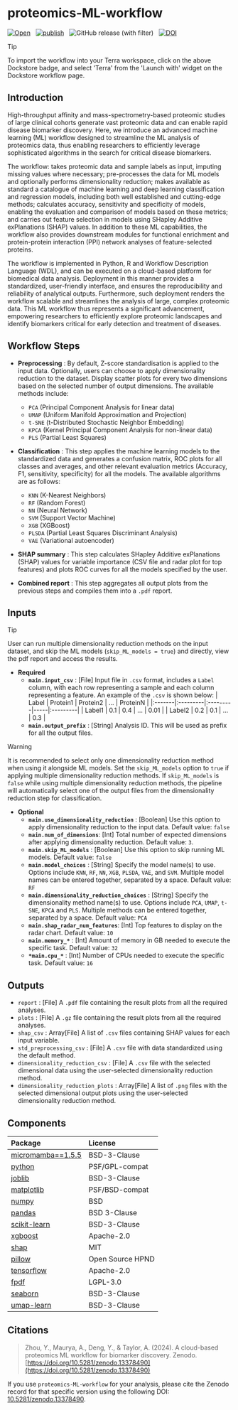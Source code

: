 # proteomics-ML-workflow

[![Open](https://img.shields.io/badge/Open-Dockstore-blue)](https://dockstore.org/workflows/github.com/anand-imcm/proteomics-ML-workflow)&nbsp;&nbsp;
[![publish](https://img.shields.io/github/actions/workflow/status/anand-imcm/proteomics-ML-workflow/publish_gen.yml)](https://github.com/anand-imcm/proteomics-ML-workflow/releases)&nbsp;&nbsp;
![GitHub release (with filter)](https://img.shields.io/github/v/release/anand-imcm/proteomics-ML-workflow)&nbsp;&nbsp;
[![DOI](https://zenodo.org/badge/DOI/10.5281/zenodo.13378490.svg)](https://doi.org/10.5281/zenodo.13378490)&nbsp;&nbsp;

> [!TIP]
> To import the workflow into your Terra workspace, click on the above Dockstore badge, and select 'Terra' from the 'Launch with' widget on the Dockstore workflow page.

## Introduction

High-throughput affinity and mass-spectrometry-based proteomic studies of large clinical cohorts generate vast proteomic data and can enable rapid disease biomarker discovery. Here, we introduce an advanced machine learning (ML) workflow designed to streamline the ML analysis of proteomics data, thus enabling researchers to efficiently leverage sophisticated algorithms in the search for critical disease biomarkers.

The workflow: takes proteomic data and sample labels as input, imputing missing values where necessary; pre-processes the data for ML models and optionally performs dimensionality reduction; makes available as standard a catalogue of machine learning and deep learning classification and regression models, including both well established and cutting-edge methods; calculates accuracy, sensitivity and specificity of models, enabling the evaluation and comparison of models based on these metrics; and carries out feature selection in models using SHapley Additive exPlanations (SHAP) values. In addition to these ML capabilities, the workflow also provides downstream modules for functional enrichment and protein-protein interaction (PPI) network analyses of feature-selected proteins.

The workflow is implemented in Python, R and Workflow Description Language (WDL), and can be executed on a cloud-based platform for biomedical data analysis. Deployment in this manner provides a standardized, user-friendly interface, and ensures the reproducibility and reliability of analytical outputs. Furthermore, such deployment renders the workflow scalable and streamlines the analysis of large, complex proteomic data. This ML workflow thus represents a significant advancement, empowering researchers to efficiently explore proteomic landscapes and identify biomarkers critical for early detection and treatment of diseases.

## Workflow Steps

- **Preprocessing** : By default, Z-score standardisation is applied to the input data. Optionally, users can choose to apply dimensionality reduction to the dataset. Display scatter plots for every two dimensions based on the selected number of output dimensions. The available methods include:
  - `PCA` (Principal Component Analysis for linear data)
  - `UMAP` (Uniform Manifold Approximation and Projection)
  - `t-SNE` (t-Distributed Stochastic Neighbor Embedding)
  - `KPCA` (Kernel Principal Component Analysis for non-linear data)
  - `PLS` (Partial Least Squares)

- **Classification** : This step applies the machine learning models to the standardized data and generates a confusion matrix, ROC plots for all classes and averages, and other relevant evaluation metrics (Accuracy, F1, sensitivity, specificity) for all the models. The available algorithms are as follows:
  - `KNN` (K-Nearest Neighbors)
  - `RF` (Random Forest)
  - `NN` (Neural Network)
  - `SVM` (Support Vector Machine)
  - `XGB` (XGBoost)
  - `PLSDA` (Partial Least Squares Discriminant Analysis)
  - `VAE` (Variational autoencoder)

- **SHAP summary** : This step calculates SHapley Additive exPlanations (SHAP) values for variable importance (CSV file and radar plot for top features) and plots ROC curves for all the models specified by the user.

- **Combined report** : This step aggregates all output plots from the previous steps and compiles them into a `.pdf` report.

## Inputs

> [!TIP]
User can run multiple dimensionality reduction methods on the input dataset, and skip the ML models (`skip_ML_models = true`) and directly, view the pdf report and access the results.

- **Required**
  - **`main.input_csv`** : [File] Input file in `.csv` format, includes a `Label` column, with each row representing a sample and each column representing a feature. An example of the `.csv` is shown below:
    | Label  | Protein1 | Protein2 | ... | ProteinN |
    |:-------|:---------|:---------|-----|:---------|
    | Label1 | 0.1      | 0.4      | ... | 0.01     |
    | Label2 | 0.2      | 0.1      | ... | 0.3      |
  - **`main.output_prefix`** : [String] Analysis ID. This will be used as prefix for all the output files.

> [!WARNING]
It is recommended to select only one dimensionality reduction method when using it alongside ML models. Set the `skip_ML_models` option to `true` if applying multiple dimensionality reduction methods. If `skip_ML_models` is `false` while using multiple dimensionality reduction methods, the pipeline will automatically select one of the output files from the dimensionality reduction step for classification.

- **Optional**
  - **`main.use_dimensionality_reduction`** : [Boolean] Use this option to apply dimensionality reduction to the input data. Default value: `false`
  - **`main.num_of_dimensions`**: [Int] Total number of expected dimensions after applying dimensionality reduction. Default value: `3`.
  - **`main.skip_ML_models`** : [Boolean] Use this option to skip running ML models. Default value: `false`
  - **`main.model_choices`** : [String] Specify the model name(s) to use. Options include `KNN`, `RF`, `NN`, `XGB`, `PLSDA`, `VAE`, and `SVM`. Multiple model names can be entered together, separated by a space. Default value: `RF`
  - **`main.dimensionality_reduction_choices`** : [String] Specify the dimensionality method name(s) to use. Options include `PCA`, `UMAP`, `t-SNE`, `KPCA` and `PLS`. Multiple methods can be entered together, separated by a space. Default value: `PCA`
  - **`main.shap_radar_num_features`**: [Int] Top features to display on the radar chart. Default value: `10`
  - **`main.memory_*`** : [Int] Amount of memory in GB needed to execute the specific task. Default value: `32`
  - **`*main.cpu_*`** : [Int] Number of CPUs needed to execute the specific task. Default value: `16`

## Outputs

- `report` : [File] A `.pdf` file containing the result plots from all the required analyses.
- `plots` : [File] A `.gz` file containing the result plots from all the required analyses.
- `shap_csv` : Array[File] A list of `.csv` files containing SHAP values for each input variable.
- `std_preprocessing_csv` : [File] A `.csv` file with data standardized using the default method.
- `dimensionality_reduction_csv` : [File] A `.csv` file with the selected dimensional data using the user-selected dimensionality reduction method.
- `dimensionality_reduction_plots` : Array[File] A list of `.png` files with the selected dimensional output plots using the user-selected dimensionality reduction method.

## Components

| Package | License |
|:---------|:---------|
| [micromamba==1.5.5](www.github.com/mamba-org/mamba#micromamba) | BSD-3-Clause |
| [python](www.python.org/) | PSF/GPL-compat |
| [joblib](www.github.com/joblib/joblib) | BSD-3-Clause |
| [matplotlib](www.matplotlib.org) | PSF/BSD-compat |
| [numpy](www.numpy.org/) | BSD |
| [pandas](www.pandas.pydata.org/) | BSD 3-Clause |
| [scikit-learn](www.scikit-learn.org) | BSD-3-Clause |
| [xgboost](https://github.com/dmlc/xgboost) |  Apache-2.0 |
| [shap](https://github.com/shap/shap) |  MIT |
| [pillow](https://github.com/python-pillow/Pillow) |  Open Source HPND |
| [tensorflow](https://github.com/tensorflow/tensorflow) |  Apache-2.0 |
| [fpdf](https://github.com/reingart/pyfpdf) |  LGPL-3.0 |
| [seaborn](https://github.com/mwaskom/seaborn) |  BSD-3-Clause |
| [umap-learn](https://github.com/lmcinnes/umap) |  BSD-3-Clause |

## Citations

> Zhou, Y., Maurya, A., Deng, Y., & Taylor, A. (2024). A cloud-based proteomics ML workflow for biomarker discovery. Zenodo. [https://doi.org/10.5281/zenodo.13378490](https://doi.org/10.5281/zenodo.13378490)

If you use `proteomics-ML-workflow` for your analysis, please cite the Zenodo record for that specific version using the following DOI: [10.5281/zenodo.13378490](https://zenodo.org/doi/10.5281/zenodo.13378490).
